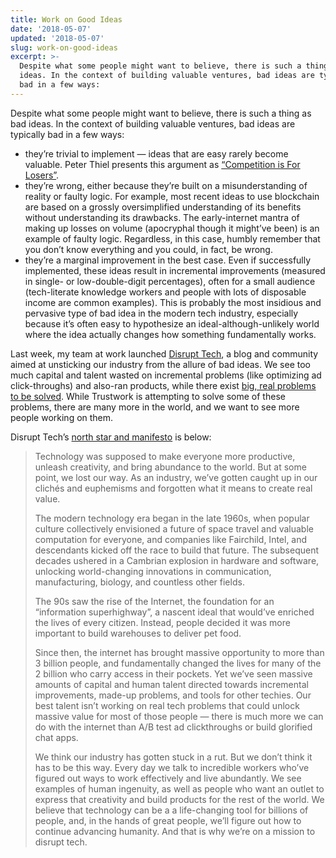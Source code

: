 ```yaml
---
title: Work on Good Ideas
date: '2018-05-07'
updated: '2018-05-07'
slug: work-on-good-ideas
excerpt: >-
  Despite what some people might want to believe, there is such a thing as bad
  ideas. In the context of building valuable ventures, bad ideas are typically
  bad in a few ways:
---
```



Despite what some people might want to believe, there is such a thing as bad ideas. In the context of building valuable ventures, bad ideas are typically bad in a few ways:

* they’re trivial to implement — ideas that are easy rarely become valuable. Peter Thiel presents this argument as [“Competition is For Losers”](http://startupclass.samaltman.com/courses/lec05/).
* they’re wrong, either because they’re built on a misunderstanding of reality or faulty logic. For example, most recent ideas to use blockchain are based on a grossly oversimplified understanding of its benefits without understanding its drawbacks. The early-internet mantra of making up losses on volume (apocryphal though it might’ve been) is an example of faulty logic. Regardless, in this case, humbly remember that you don’t know everything and you could, in fact, be wrong.
* they’re a marginal improvement in the best case. Even if successfully implemented, these ideas result in incremental improvements (measured in single- or low-double-digit percentages), often for a small audience (tech-literate knowledge workers and people with lots of disposable income are common examples). This is probably the most insidious and pervasive type of bad idea in the modern tech industry, especially because it’s often easy to hypothesize an ideal-although-unlikely world where the idea actually changes how something fundamentally works.

Last week, my team at work launched [Disrupt Tech](https://disrupttech.com/), a blog and community aimed at unsticking our industry from the allure of bad ideas. We see too much capital and talent wasted on incremental problems (like optimizing ad click-throughs) and also-ran products, while there exist [big, real problems to be solved](https://foundersfund.com/the-future/). While Trustwork is attempting to solve some of these problems, there are many more in the world, and we want to see more people working on them.

Disrupt Tech’s [north star and manifesto](https://disrupttech.com/2018/05/hello-real-world/) is below:

> Technology was supposed to make everyone more productive, unleash creativity, and bring abundance to the world. But at some point, we lost our way. As an industry, we’ve gotten caught up in our clichés and euphemisms and forgotten what it means to create real value.
> 
> The modern technology era began in the late 1960s, when popular culture collectively envisioned a future of space travel and valuable computation for everyone, and companies like Fairchild, Intel, and descendants kicked off the race to build that future. The subsequent decades ushered in a Cambrian explosion in hardware and software, unlocking world-changing innovations in communication, manufacturing, biology, and countless other fields.
> 
> The 90s saw the rise of the Internet, the foundation for an “information superhighway”, a nascent ideal that would’ve enriched the lives of every citizen. Instead, people decided it was more important to build warehouses to deliver pet food.
> 
> Since then, the internet has brought massive opportunity to more than 3 billion people, and fundamentally changed the lives for many of the 2 billion who carry access in their pockets. Yet we’ve seen massive amounts of capital and human talent directed towards incremental improvements, made-up problems, and tools for other techies. Our best talent isn’t working on real tech problems that could unlock massive value for most of those people — there is much more we can do with the internet than A/B test ad clickthroughs or build glorified chat apps.
> 
> We think our industry has gotten stuck in a rut. But we don’t think it has to be this way. Every day we talk to incredible workers who’ve figured out ways to work effectively and live abundantly. We see examples of human ingenuity, as well as people who want an outlet to express that creativity and build products for the rest of the world. We believe that technology can be a a life-changing tool for billions of people, and, in the hands of great people, we’ll figure out how to continue advancing humanity. And that is why we’re on a mission to disrupt tech.